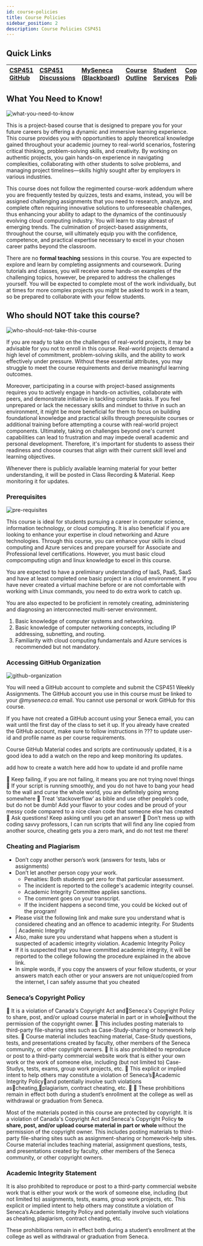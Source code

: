 ```yaml
---
id: course-policies
title: Course Policies
sidebar_position: 2
description: Course Policies CSP451
---
```


## Quick Links

| [CSP451 GitHub](https://github.com/CSP451) | [CSP451 Discussions](https://github.com/orgs/CSP451/discussions) | [MySeneca (Blackboard)](https://my.senecacollege.ca/) | [Course Outline](https://apps.senecapolytechnic.ca/ssos/findOutline.do?termCode=08424&subjectCode=CSP451&schoolCode=ITAS) | [Student Services](https://www.senecapolytechnic.ca/about/policies/academics-and-student-services.html) | [Copyright Policy](https://www.senecapolytechnic.ca/about/policies/copyright-policy.html) |
| :--- | :--- | :--- | :--- | :--- | :--- |

## What You Need to Know!

![what-you-need-to-know](/img/about/wynk_icon.jpg)

This is a project-based course that is designed to prepare you for your future careers by offering a dynamic and immersive learning experience. This course provides you with opportunities to apply theoretical knowledge gained throughout your academic journey to real-world scenarios, fostering critical thinking, problem-solving skills, and creativity. By working on authentic projects, you gain hands-on experience in navigating complexities, collaborating with other students to solve problems, and managing project timelines—skills highly sought after by employers in various industries. 

This course does not follow the regimented course-work addendum where you are frequently tested by quizzes, tests and exams, instead, you will be assigned challenging assignments that you need to research, analyze, and complete often requiring innovative solutions to unforeseeable challenges, thus enhancing your ability to adapt to the dynamics of the continuously evolving cloud computing industry. You will learn to stay abreast of emerging trends. The culmination of project-based assignments, throughout the course, will ultimately equip you with the confidence, competence, and practical expertise necessary to excel in your chosen career paths beyond the classroom.

There are no **formal teaching** sessions in this course. You are expected to explore and learn by completing assignments and coursework. During tutorials and classes, you will receive some hands-on examples of the challenging topics, however, be prepared to address the challenges yourself. You will be expected to complete most of the work individually, but at times for more complex projects you might be asked to work in a team, so be prepared to collaborate with your fellow students. 

## Who should **NOT** take this course?

![who-should-not-take-this-course](/img/about/not_icon.jpg)

If you are ready to take on the challenges of real-world projects, it may be advisable for you not to enroll in this course. Real-world projects demand a high level of commitment, problem-solving skills, and the ability to work effectively under pressure. Without these essential attributes, you may struggle to meet the course requirements and derive meaningful learning outcomes.

Moreover, participating in a course with project-based assignments requires you to actively engage in hands-on activities, collaborate with peers, and demonstrate initiative in tackling complex tasks. If you feel unprepared or lack the necessary skills and mindset to thrive in such an environment, it might be more beneficial for them to focus on building foundational knowledge and practical skills through prerequisite courses or additional training before attempting a course with real-world project components. Ultimately, taking on challenges beyond one's current capabilities can lead to frustration and may impede overall academic and personal development. Therefore, it's important for students to assess their readiness and choose courses that align with their current skill level and learning objectives.

Whenever there is publicly available learning material for your better understanding, it will be posted in Class Recording & Material. Keep monitoring it for updates.

### Prerequisites

![pre-requisites](/img/about/pre_icon.png)

This course is ideal for students pursuing a career in computer science, information technology, or cloud computing. It is also beneficial if you are looking to enhance your expertise in cloud networking and Azure technologies. Through this course, you can enhance your skills in cloud computing and Azure services and prepare yourself for Associate and Professional level certifications. However, you must basic cloud compcomputing utign and linux knowledge to excel in this course.

You are expected to have a preliminary understanding of IaaS, PaaS, SaaS and have at least completed one basic project in a cloud environment. If you have never created a virtual machine before or are not comfortable with working with Linux commands, you need to do extra work to catch up.


You are also expected to be proficient in remotely creating, administering and diagnosing an interconnected multi-server environment. 

1. Basic knowledge of computer systems and networking.
2. Basic knowledge of computer networking concepts, including IP addressing, subnetting, and routing.
3. Familiarity with cloud computing fundamentals and Azure services is recommended but not mandatory.

### Accessing GitHub Organization

![github-organization](/img/about/github_icon.png)

You will need a GitHub account to complete and submit the CSP451 Weekly Assignments. The GitHub account you use in this course must be linked to your _@myseneca.ca_ email. You cannot use personal or work GitHub for this course.

If you have not created a GitHub account using your Seneca email, you can wait until the first day of the class to set it up. If you already have created the GitHub account, make sure to follow instructions in ??? to update user-id and profile name as per course requirements.

Course GitHub Material codes and scripts are continuously updated, it is a good idea to add a watch on the repo and keep monitoring its updates.

add how to create a watch here
add how to update id and profile name


 Keep failing, if you are not failing, it means you are not trying novel things
 If your script is running smoothly, and you do not have to bang your head to
the wall and curse the whole world, you are definitely going wrong
somewhere
 Treat ‘stackoverflow’ as bible and use other people’s code, but do not be
dumb! Add your flavor to your codes and be proud of your messy code
compared to a nice clean code that someone else has created
 Ask questions! Keep asking until you get an answer!
 Don’t mess up with coding savvy professors, I can run scripts that will find any
line copied from another source, cheating gets you a zero mark, and do not
test me there!

### Cheating and Plagiarism

- Don’t copy another person’s work (answers for tests, labs or assignments)
- Don’t let another person copy your work.
  - Penalties: Both students get zero for that particular assessment.
  - The incident is reported to the college's academic integrity counsel.
  - Academic Integrity Committee applies sanctions.
  - The comment goes on your transcript.
  - If the incident happens a second time, you could be kicked out of the program!
- Please visit the following link and make sure you understand what is considered cheating and an offence to academic integrity. For Students | Academic Integrity
- Also, make sure you understand what happens when a student is suspected of academic integrity violation. Academic Integrity Policy
- If it is suspected that you have committed academic integrity, it will be reported to the college following the procedure explained in the above link.
- In simple words, if you copy the answers of your fellow students, or your answers match each other or your answers are not unique/copied from the internet, I can safely assume that you cheated

### Seneca’s Copyright Policy

 It is a violation of Canada's Copyright Act and􀯗Seneca's Copyright Policy to share, post, and/or
upload course material in part or in whole􀯗without the permission of the copyright owner.
 This includes posting materials to third-party file-sharing sites such as Case-Study-sharing or
homework help sites.
 Course material includes teaching material, Case-Study questions, tests, and presentations
created by faculty, other members of the Seneca community, or other copyright owners.
 It is also prohibited to reproduce or post to a third-party commercial website work that is either
your own work or the work of someone else, including (but not limited to) Case-Studys, tests,
exams, group work projects, etc.
 This explicit or implied intent to help others may constitute a violation of Seneca’s􀯗Academic
Integrity Policy􀯗and potentially involve such violations as􀯗cheating,􀯗plagiarism, contract cheating,
etc. 􀯗
 These prohibitions remain in effect both during a student’s enrollment at the college as well as
withdrawal or graduation from Seneca.

Most of the materials posted in this course are protected by copyright. It is a violation of Canada's Copyright Act and Seneca's Copyright Policy **to share, post, and/or upload course material in part or whole** without the permission of the copyright owner. This includes posting materials to third-party file-sharing sites such as assignment-sharing or homework-help sites. Course material includes teaching material, assignment questions, tests, and presentations created by faculty, other members of the Seneca community, or other copyright owners.

### Academic Integrity Statement

It is also prohibited to reproduce or post to a third-party commercial website work that is either your work or the work of someone else, including (but not limited to) assignments, tests, exams, group work projects, etc. This explicit or implied intent to help others may constitute a violation of Seneca’s Academic Integrity Policy and potentially involve such violations as cheating, plagiarism, contract cheating, etc.

These prohibitions remain in effect both during a student’s enrollment at the college as well as withdrawal or graduation from Seneca.  
